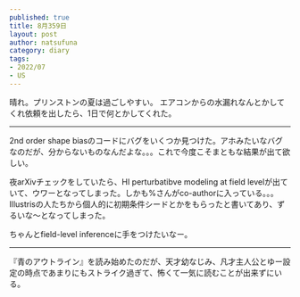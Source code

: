 ```yaml
--- 
published: true
title: 8月359日
layout: post
author: natsufuna
category: diary
tags: 
- 2022/07
- US
---
```

晴れ。プリンストンの夏は過ごしやすい。
エアコンからの水漏れなんとかしてくれ依頼を出したら、1日で何とかしてくれた。

---
2nd order shape biasのコードにバグをいくつか見つけた。アホみたいなバグなのだが、分からないものなんだよな。。。これで今度こそまともな結果が出て欲しい。

夜arXivチェックをしていたら、HI perturbatibve modeling at field levelが出ていて、ウワーとなってしまった。しかも%さんがco-authorに入っている。。。Illustrisの人たちから個人的に初期条件シードとかをもらったと書いてあり、ずるいな〜となってしまった。

ちゃんとfield-level inferenceに手をつけたいなー。

---
『青のアウトライン』を読み始めたのだが、天才幼なじみ、凡才主人公とゆー設定の時点であまりにもストライク過ぎて、怖くて一気に読むことが出来ずにいる。